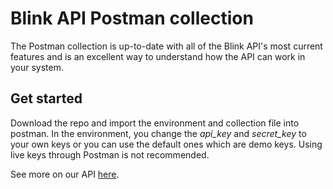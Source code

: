 # Blink API Postman collection 

The Postman collection is up-to-date with all of the Blink API's most current features and is an excellent way to understand how the API can work in your system.

## Get started 

Download the repo and import the environment and collection file into postman. In the environment, you change the *api_key* and *secret_key* to your own keys or you can use the default ones which are demo keys. Using live keys through Postman is not recommended. 

See more on our API [here](https://docs.blinkpayment.co.uk/docs/category/authentication).


